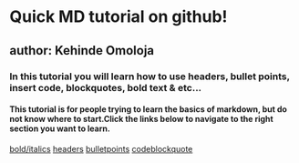 # Quick MD tutorial on github!

## author: Kehinde Omoloja
### In this tutorial you will learn how to use headers, bullet points, insert code, blockquotes, bold text & etc...
#### This tutorial is for people trying to learn the basics of markdown, but do not know where to start.Click the links below to navigate to the right section you want to learn.

[bold/italics](https://github.com/KehindeOmo/1600Tutorial/blob/main/bold%20%26%20italic.md) [headers](https://github.com/KehindeOmo/1600Tutorial/blob/main/headers.md) [bulletpoints](https://github.com/KehindeOmo/1600Tutorial/blob/main/bulletpoints.md) [code](https://github.com/KehindeOmo/1600Tutorial/blob/main/code.md)[blockquote](https://github.com/KehindeOmo/1600Tutorial/new/main)

